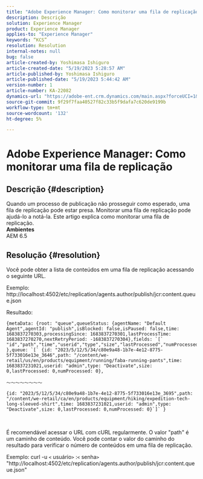 ```yaml
---
title: "Adobe Experience Manager: Como monitorar uma fila de replicação"
description: Descrição
solution: Experience Manager
product: Experience Manager
applies-to: "Experience Manager"
keywords: “KCS”
resolution: Resolution
internal-notes: null
bug: false
article-created-by: Yoshimasa Ishiguro
article-created-date: "5/19/2023 5:28:57 AM"
article-published-by: Yoshimasa Ishiguro
article-published-date: "5/19/2023 5:44:42 AM"
version-number: 1
article-number: KA-22082
dynamics-url: "https://adobe-ent.crm.dynamics.com/main.aspx?forceUCI=1&pagetype=entityrecord&etn=knowledgearticle&id=29749607-06f6-ed11-8848-6045bd006b25"
source-git-commit: 9f29f7faa40527f82c33b5f9dafa7c620de9199b
workflow-type: tm+mt
source-wordcount: '132'
ht-degree: 5%

---
```


# Adobe Experience Manager: Como monitorar uma fila de replicação

## Descrição {#description}

Quando um processo de publicação não prosseguir como esperado, uma fila de replicação pode estar presa. Monitorar uma fila de replicação pode ajudá-lo a notá-la. Este artigo explica como monitorar uma fila de replicação.
 <br><b>Ambientes</b><br>
AEM 6.5

## Resolução {#resolution}


Você pode obter a lista de conteúdos em uma fila de replicação acessando o seguinte URL.

Exemplo: http://localhost:4502/etc/replication/agents.author/publish/jcr:content.queue.json

Resultado:


```
{metaData: {root: "queue",queueStatus: {agentName: "Default Agent",agentId: "publish",isBlocked: false,isPaused: false,time: 1683837270303,processingSince: 1683837270301,lastProcessTime: 1683837270270,nextRetryPeriod: -1683837270304},fields: `[` "id","path","time","userid","type","size","lastProcessed","numProcessed"`]` },queue: `[` {id: "2023/5/12/5/34/c80e9a48-1b7e-4e12-8775-5f733016e13e_3646",path: "/content/we-retail/us/en/products/equipment/running/faba-running-pants",time: 1683837231021,userid: "admin",type: "Deactivate",size: 0,lastProcessed: 0,numProcessed: 0},
```


`〜〜〜〜〜〜〜〜`






```
{id: "2023/5/12/5/34/c80e9a48-1b7e-4e12-8775-5f733016e13e_3695",path: "/content/we-retail/ca/en/products/equipment/hiking/expedition-tech-long-sleeved-shirt",time: 1683837231021,userid: "admin",type: "Deactivate",size: 0,lastProcessed: 0,numProcessed: 0}`]` }
```


 


É recomendável acessar o URL com cURL regularmente. O valor &quot;path&quot; é um caminho de conteúdo. Você pode contar o valor do caminho do resultado para verificar o número de conteúdos em uma fila de replicação.

Exemplo: curl -u `<` usuário`>` :`<` senha`>`  &quot;http://localhost:4502/etc/replication/agents.author/publish/jcr:content.queue.json&quot;

